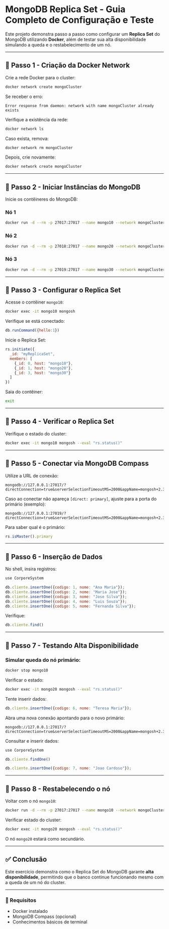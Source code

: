 
# MongoDB Replica Set - Guia Completo de Configuração e Teste

Este projeto demonstra passo a passo como configurar um **Replica Set** do MongoDB utilizando **Docker**, além de testar sua alta disponibilidade simulando a queda e o restabelecimento de um nó.

---

## 📌 Passo 1 - Criação da Docker Network

Crie a rede Docker para o cluster:

```bash
docker network create mongoCluster
```

Se receber o erro:

```
Error response from daemon: network with name mongoCluster already exists
```

Verifique a existência da rede:

```bash
docker network ls
```

Caso exista, remova:

```bash
docker network rm mongoCluster
```

Depois, crie novamente:

```bash
docker network create mongoCluster
```

---

## 📌 Passo 2 - Iniciar Instâncias do MongoDB

Inicie os contêineres do MongoDB:

### Nó 1

```bash
docker run -d --rm -p 27017:27017 --name mongo10 --network mongoCluster mongodb/mongodb-community-server:latest --replSet myReplicaSet --bind_ip localhost,mongo10
```

### Nó 2

```bash
docker run -d --rm -p 27018:27017 --name mongo20 --network mongoCluster mongodb/mongodb-community-server:latest --replSet myReplicaSet --bind_ip localhost,mongo20
```

### Nó 3

```bash
docker run -d --rm -p 27019:27017 --name mongo30 --network mongoCluster mongodb/mongodb-community-server:latest --replSet myReplicaSet --bind_ip localhost,mongo30
```

---

## 📌 Passo 3 - Configurar o Replica Set

Acesse o contêiner `mongo10`:

```bash
docker exec -it mongo10 mongosh
```

Verifique se está conectado:

```js
db.runCommand({hello:1})
```

Inicie o Replica Set:

```js
rs.initiate({
  _id: "myReplicaSet",
  members: [
    {_id: 0, host: "mongo10"},
    {_id: 1, host: "mongo20"},
    {_id: 3, host: "mongo30"}
  ]
})
```

Saia do contêiner:

```bash
exit
```

---

## 📌 Passo 4 - Verificar o Replica Set

Verifique o estado do cluster:

```bash
docker exec -it mongo10 mongosh --eval "rs.status()"
```

---

## 📌 Passo 5 - Conectar via MongoDB Compass

Utilize a URL de conexão:

```
mongodb://127.0.0.1:27017/?directConnection=true&serverSelectionTimeoutMS=2000&appName=mongosh+2.3.8
```

Caso ao conectar não apareça `[direct: primary]`, ajuste para a porta do primário (exemplo):

```
mongodb://127.0.0.1:27019/?directConnection=true&serverSelectionTimeoutMS=2000&appName=mongosh+2.3.8
```

Para saber qual é o primário:

```js
rs.isMaster().primary
```

---

## 📌 Passo 6 - Inserção de Dados

No shell, insira registros:

```js
use CorporeSystem

db.cliente.insertOne({codigo: 1, nome: "Ana Maria"});
db.cliente.insertOne({codigo: 2, nome: "Maria Jose"});
db.cliente.insertOne({codigo: 3, nome: "Jose Silva"});
db.cliente.insertOne({codigo: 4, nome: "Luis Souza"});
db.cliente.insertOne({codigo: 5, nome: "Fernanda Silva"});
```

Verifique:

```js
db.cliente.find()
```

---

## 📌 Passo 7 - Testando Alta Disponibilidade

### Simular queda do nó primário:

```bash
docker stop mongo10
```

Verificar o estado:

```bash
docker exec -it mongo20 mongosh --eval "rs.status()"
```

Tente inserir dados:

```js
db.cliente.insertOne({codigo: 6, nome: "Teresa Maria"});
```

Abra uma nova conexão apontando para o novo primário:

```
mongodb://127.0.0.1:27017/?directConnection=true&serverSelectionTimeoutMS=2000&appName=mongosh+2.3.8
```

Consultar e inserir dados:

```js
use CorporeSystem

db.cliente.findOne()

db.cliente.insertOne({codigo: 7, nome: "Joao Cardoso"});
```

---

## 📌 Passo 8 - Restabelecendo o nó

Voltar com o nó `mongo10`:

```bash
docker run -d --rm -p 27017:27017 --name mongo10 --network mongoCluster mongodb/mongodb-community-server:latest --replSet myReplicaSet --bind_ip localhost,mongo10
```

Verificar estado do cluster:

```bash
docker exec -it mongo20 mongosh --eval "rs.status()"
```

O nó `mongo20` estará como secundário.

---

## ✅ Conclusão

Este exercício demonstra como o Replica Set do MongoDB garante **alta disponibilidade**, permitindo que o banco continue funcionando mesmo com a queda de um nó do cluster.

---

### 📄 Requisitos

- Docker instalado
- MongoDB Compass (opcional)
- Conhecimentos básicos de terminal
